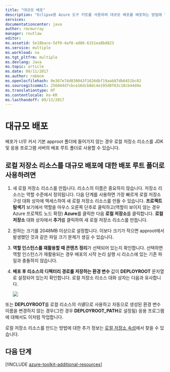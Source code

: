 ```yaml
---
title: "대규모 배포"
description: "Eclipse용 Azure 도구 키트를 사용하여 대규모 배포를 배포하는 방법에 알아봅니다."
services: 
documentationcenter: java
author: rmcmurray
manager: routlaw
editor: 
ms.assetid: 5e18bace-5df0-4af8-ad86-6151ea8bd823
ms.service: multiple
ms.workload: na
ms.tgt_pltfrm: multiple
ms.devlang: Java
ms.topic: article
ms.date: 09/11/2017
ms.author: robmcm
ms.openlocfilehash: 0e367e74d038043f1626dbf19aab87db6451bc02
ms.sourcegitcommit: 256044d7cbce16dcb8dc4e195d0f63c10cb44d4e
ms.translationtype: HT
ms.contentlocale: ko-KR
ms.lasthandoff: 09/13/2017
---
```

# <a name="deploying-large-deployments"></a>대규모 배포

배포가 너무 커서 기본 approot 폴더에 들어가지 않는 경우 로컬 저장소 리소스를 JDK 및 응용 프로그램 서버의 배포 루트 폴더로 사용할 수 있습니다.

## <a name="to-use-a-local-storage-resource-as-the-deployment-root-folder-for-large-deployments"></a>로컬 저장소 리소스를 대규모 배포에 대한 배포 루트 폴더로 사용하려면

1. 새 로컬 저장소 리소스를 만듭니다. 리소스의 이름은 중요하지 않습니다. 저장소 리소스는 역할 수준에서 정의됩니다. 다음 단계를 사용하면 가장 빠르게 로컬 저장소 구성 대화 상자에 액세스하여 새 로컬 저장소 리소스를 만들 수 있습니다. **프로젝트 탐색기** 보기에서 역할을 마우스 오른쪽 단추로 클릭하고(역할이 보이지 않는 경우 Azure 프로젝트 노드 확장) **Azure**를 클릭한 다음 **로컬 저장소**를 클릭합니다. **로컬 저장소** 대화 상자에서 **추가**를 클릭하여 새 로컬 저장소 리소스를 만듭니다.

1. 원하는 크기를 2048MB 이상으로 설정합니다. 이보다 크기가 작으면 approot에서 발생했던 것과 같은 파일 크기 문제가 생길 수 있습니다.

1. **역할 인스턴스를 재활용할 때 콘텐츠 정리**가 선택되어 있는지 확인합니다. 선택하면 역할 인스턴스가 재활용되는 경우 배포의 시작 논리 실행 시 리소스에 있는 기존 파일과 충돌하지 않습니다.

1. **배포 후 리소스의 디렉터리 경로를 저장하는 환경 변수** 값이 **DEPLOYROOT** 문자열로 설정되어 있는지 확인합니다. 로컬 저장소 리소스 대화 상자는 다음과 유사합니다.

   ![][ic667943]

또는 **DEPLOYROOT**를 로컬 리소스의 *이름*으로 사용하고 자동으로 생성된 환경 변수 이름을 변경하지 않는 경우(그런 경우 **DEPLOYROOT_PATH**로 설정됨) 응용 프로그램에 대해서도 이처럼 작업합니다.

로컬 저장소 리소스를 만드는 방법에 대한 추가 정보는 [로컬 저장소 속성][Local storage properties]에서 찾을 수 있습니다.

## <a name="next-steps"></a>다음 단계

[!INCLUDE [azure-toolkit-additional-resources](../includes/azure-toolkit-additional-resources.md)]

<!-- URL List -->

[Azure Java Developer Center]: http://go.microsoft.com/fwlink/?LinkID=699547
[Azure Toolkit for Eclipse]: http://go.microsoft.com/fwlink/?LinkID=699529
[Creating a Hello World Application for Azure in Eclipse]: http://go.microsoft.com/fwlink/?LinkID=699533
[Installing the Azure Toolkit for Eclipse]: http://go.microsoft.com/fwlink/?LinkId=699546
[Local storage properties]: http://go.microsoft.com/fwlink/?LinkID=699525#local_storage_properties

<!-- IMG List -->

[ic667943]: media/azure-toolkit-for-eclipse-deploying-large-deployments/ic667943.png

<!-- Legacy MSDN URL = https://msdn.microsoft.com/library/azure/dn268601.aspx -->
